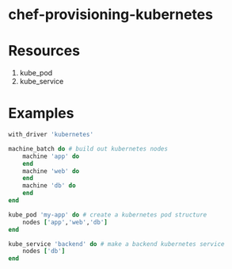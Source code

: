 # chef-provisioning-kubernetes

# Resources

1. kube_pod
2. kube_service

# Examples

```ruby
with_driver 'kubernetes'

machine_batch do # build out kubernetes nodes
    machine 'app' do
    end
    machine 'web' do
    end
    machine 'db' do
    end
end

kube_pod 'my-app' do # create a kubernetes pod structure
    nodes ['app','web','db']
end

kube_service 'backend' do # make a backend kubernetes service
    nodes ['db']
end
```